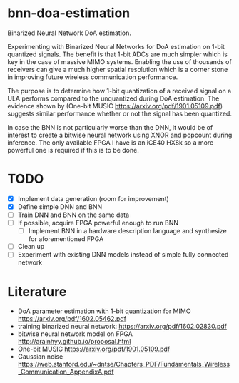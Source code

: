 # bnn-doa-estimation

Binarized Neural Network DoA estimation.

Experimenting with Binarized Neural Networks for DoA estimation on 1-bit quantized signals. The benefit is that 1-bit ADCs are much simpler which is key in the case of massive MIMO systems. Enabling the use of thousands of receivers can give a much higher spatial resolution which is a corner stone in improving future wireless communication performance.

The purpose is to determine how 1-bit quantization of a received signal on a ULA performs compared to the unquantized during DoA estimation. The evidence shown by (One-bit MUSIC https://arxiv.org/pdf/1901.05109.pdf) suggests similar performance whether or not the signal has been quantized.

In case the BNN is not particularly worse than the DNN, it would be of interest to create a bitwise neural network using XNOR and popcount during inference. The only available FPGA I have is an iCE40 HX8k so a more powerful one is required if this is to be done.

# TODO
- [x] Implement data generation (room for improvement)
- [x] Define simple DNN and BNN
- [ ] Train DNN and BNN on the same data
- [ ] If possible, acquire FPGA powerful enough to run BNN
  - [ ] Implement BNN in a hardware description language and synthesize for aforementioned FPGA
- [ ] Clean up
- [ ] Experiment with existing DNN models instead of simple fully connected network

# Literature

* DoA parameter estimation with 1-bit quantization for MIMO  https://arxiv.org/pdf/1602.05462.pdf
* training binarized neural network: https://arxiv.org/pdf/1602.02830.pdf
* bitwise neural network model on FPGA http://arainhyy.github.io/proposal.html
* One-bit MUSIC https://arxiv.org/pdf/1901.05109.pdf
* Gaussian noise https://web.stanford.edu/~dntse/Chapters_PDF/Fundamentals_Wireless_Communication_AppendixA.pdf
